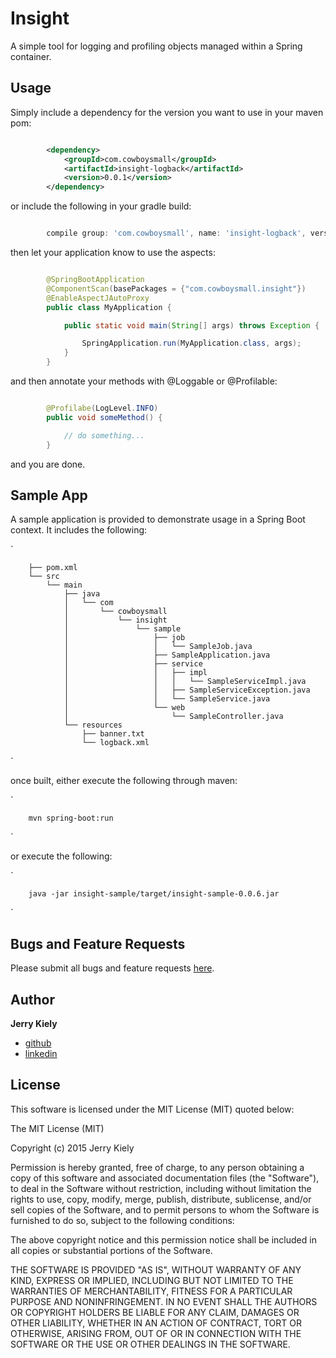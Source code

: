 Insight
=======

A simple tool for logging and profiling objects managed within a Spring container.


Usage
-----

Simply include a dependency for the version you want to use in your maven pom:

```xml

        <dependency>
            <groupId>com.cowboysmall</groupId>
            <artifactId>insight-logback</artifactId>
            <version>0.0.1</version>
        </dependency>

```


or include the following in your gradle build:

```groovy

        compile group: 'com.cowboysmall', name: 'insight-logback', version: '0.0.1'

```

then let your application know to use the aspects:

```java

        @SpringBootApplication
        @ComponentScan(basePackages = {"com.cowboysmall.insight"})
        @EnableAspectJAutoProxy
        public class MyApplication {

            public static void main(String[] args) throws Exception {

                SpringApplication.run(MyApplication.class, args);
            }
        }

```

and then annotate your methods with @Loggable or @Profilable:

```java

        @Profilabe(LogLevel.INFO)
        public void someMethod() {

            // do something...
        }

```

and you are done.


Sample App
----------

A sample application is provided to demonstrate usage in a Spring Boot context. It includes the following:

`

        ├── pom.xml
        └── src
            └── main
                ├── java
                │   └── com
                │       └── cowboysmall
                │           └── insight
                │               └── sample
                │                   ├── job
                │                   │   └── SampleJob.java
                │                   ├── SampleApplication.java
                │                   ├── service
                │                   │   ├── impl
                │                   │   │   └── SampleServiceImpl.java
                │                   │   ├── SampleServiceException.java
                │                   │   └── SampleService.java
                │                   └── web
                │                       └── SampleController.java
                └── resources
                    ├── banner.txt
                    └── logback.xml

`

once built, either execute the following through maven:

`

        mvn spring-boot:run

`

or execute the following:

`

        java -jar insight-sample/target/insight-sample-0.0.6.jar

`


Bugs and Feature Requests
-------------------------

Please submit all bugs and feature requests [here](https://github.com/cowboysmall/insight/issues/new).


Author
------

__Jerry Kiely__
- [github](https://github.com/cowboysmall)
- [linkedin](https://www.linkedin.com/in/cowboysmall)


License
-------

This software is licensed under the MIT License (MIT) quoted below:

The MIT License (MIT)

Copyright (c) 2015 Jerry Kiely

Permission is hereby granted, free of charge, to any person obtaining a copy
of this software and associated documentation files (the "Software"), to deal
in the Software without restriction, including without limitation the rights
to use, copy, modify, merge, publish, distribute, sublicense, and/or sell
copies of the Software, and to permit persons to whom the Software is
furnished to do so, subject to the following conditions:

The above copyright notice and this permission notice shall be included in all
copies or substantial portions of the Software.

THE SOFTWARE IS PROVIDED "AS IS", WITHOUT WARRANTY OF ANY KIND, EXPRESS OR
IMPLIED, INCLUDING BUT NOT LIMITED TO THE WARRANTIES OF MERCHANTABILITY,
FITNESS FOR A PARTICULAR PURPOSE AND NONINFRINGEMENT. IN NO EVENT SHALL THE
AUTHORS OR COPYRIGHT HOLDERS BE LIABLE FOR ANY CLAIM, DAMAGES OR OTHER
LIABILITY, WHETHER IN AN ACTION OF CONTRACT, TORT OR OTHERWISE, ARISING FROM,
OUT OF OR IN CONNECTION WITH THE SOFTWARE OR THE USE OR OTHER DEALINGS IN THE
SOFTWARE.

